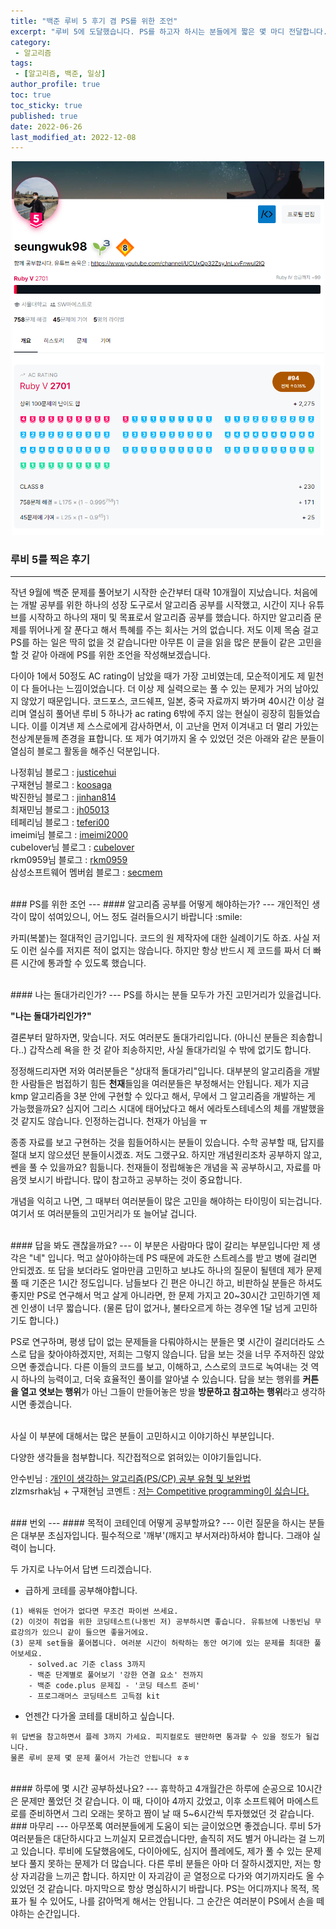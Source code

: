 ```yaml
---
title: "백준 루비 5 후기 겸 PS를 위한 조언"
excerpt: "루비 5에 도달했습니다. PS를 하고자 하시는 분들에게 짧은 몇 마디 전달합니다."
category: 
 - 알고리즘
tags:
 - [알고리즘, 백준, 일상]
author_profile: true
toc: true
toc_sticky: true
published: true
date: 2022-06-26
last_modified_at: 2022-12-08
---
```


<p align = "center"><img src = "/assets/img/ruby5.png" style = "width : 500px;"/></p>

### 루비 5를 찍은 후기
---
작년 9월에 백준 문제를 풀어보기 시작한 순간부터 대략 10개월이 지났습니다. 처음에는 개발 공부를 위한 하나의 성장 도구로서 알고리즘 공부를 시작했고, 시간이 지나 유튜브를 시작하고 하나의 재미 및 목표로서 알고리즘 공부를 했습니다. 하지만 알고리즘 문제를 뛰어나게 잘 푼다고 해서 특혜를 주는 회사는 거의 없습니다. 저도 이제 목숨 걸고 PS를 하는 일은 딱히 없을 것 같습니다만 아무튼 이 글을 읽을 많은 분들이 같은 고민을 할 것 같아 아래에 PS를 위한 조언을 작성해보겠습니다. 

다이아 1에서 50정도 AC rating이 남았을 때가 가장 고비였는데, 모순적이게도 제 밑천이 다 들어나는 느낌이었습니다. 더 이상 제 실력으로는 풀 수 있는 문제가 거의 남아있지 않았기 때문입니다. 코드포스, 코드쉐프, 일본, 중국 자료까지 봐가며 40시간 이상 걸리며 열심히 풀어낸 루비 5 하나가 ac rating 6밖에 주지 않는 현실이 굉장히 힘들었습니다. 이를 이겨낸 제 스스로에게 감사하면서, 이 고난을 먼저 이겨내고 더 멀리 가있는 천상계분들께 존경을 표합니다. 또 제가 여기까지 올 수 있었던 것은 아래와 같은 분들이 열심히 블로그 활동을 해주신 덕분입니다. 

나정휘님 블로그 : [justicehui](https://justicehui.github.io/)
<br/>구재현님 블로그 : [koosaga](https://koosaga.com/)
<br/>박진한님 블로그 : [jinhan814](https://blog.naver.com/PostList.naver?blogId=jinhan814)
<br/>최재민님 블로그 : [jh05013](https://jh05013.github.io/)
<br/>테페리님 블로그 : [teferi00](http://www.teferi.net/ps/problems/boj/start?redirect=1)
<br/>imeimi님 블로그 : [imeimi2000](https://imeimi.tistory.com/)
<br/>cubelover님 블로그 : [cubelover](https://cubelover.tistory.com/)
<br/>rkm0959님 블로그 : [rkm0959](https://rkm0959.tistory.com/)
<br/>삼성소프트웨어 멤버쉽 블로그 : [secmem](https://www.secmem.org/blog/)

<br/>
### PS를 위한 조언
---
#### 알고리즘 공부를 어떻게 해야하는가?
---
개인적인 생각이 많이 섞여있으니, 어느 정도 걸러들으시기 바랍니다 :smile:

카피(복붙)는 절대적인 금기입니다. 코드의 원 제작자에 대한 실례이기도 하죠. 사실 저도 이런 실수를 저지른 적이 없지는 않습니다. 하지만 항상 반드시 제 코드를 짜서 더 빠른 시간에 통과할 수 있도록 했습니다. 

<br/>
#### 나는 돌대가리인가?
---
PS를 하시는 분들 모두가 가진 고민거리가 있을겁니다. 

**"나는 돌대가리인가?"**

결론부터 말하자면, 맞습니다. 저도 여러분도 돌대가리입니다. (아니신 분들은 죄송합니다..)
갑작스레 욕을 한 것 같아 죄송하지만, 사실 돌대가리일 수 밖에 없기도 합니다. 

정정해드리자면 저와 여러분들은 "상대적 돌대가리"입니다. 대부분의 알고리즘을 개발한 사람들은 범접하기 힘든 **천재**들임을 여러분들은 부정해서는 안됩니다. 제가 지금 kmp 알고리즘을 3분 안에 구현할 수 있다고 해서, 무에서 그 알고리즘을 개발하는 게 가능했을까요? 심지어 그리스 시대에 태어났다고 해서 에라토스테네스의 체를 개발했을 것 같지도 않습니다. 인정하는겁니다. 천재가 아님을 ㅠ

종종 자료를 보고 구현하는 것을 힘들어하시는 분들이 있습니다. 수학 공부할 때, 답지를 절대 보지 않으셨던 분들이시겠죠. 저도 그랬구요. 하지만 개념원리조차 공부하지 않고, 쎈을 풀 수 있을까요? 힘듦니다. 천재들이 정립해놓은 개념을 꼭 공부하시고, 자료를 마음껏 보시기 바랍니다. 많이 참고하고 공부하는 것이 중요합니다.

개념을 익히고 나면, 그 때부터 여러분들이 많은 고민을 해야하는 타이밍이 되는겁니다. 여기서 또 여러분들의 고민거리가 또 늘어날 겁니다.

<br/>
#### 답을 봐도 괜찮을까요?
---
이 부분은 사람마다 많이 갈리는 부분입니다만 제 생각은 "네" 입니다. 먹고 살아야하는데 PS 때문에 과도한 스트레스를 받고 병에 걸리면 안되겠죠. 또 답을 보더라도 얼마만큼 고민하고 보냐도 하나의 질문이 될텐데 제가 문제풀 때 기준은 1시간 정도입니다. 남들보다 긴 편은 아니긴 하고, 비판하실 분들은 하셔도 좋지만 PS로 연구해서 먹고 살게 아니라면, 한 문제 가지고 20~30시간 고민하기엔 제겐 인생이 너무 짧습니다. (물론 답이 없거나, 불타오르게 하는 경우엔 1달 넘게 고민하기도 합니다.)

PS로 연구하며, 평생 답이 없는 문제들을 다뤄야하시는 분들은 몇 시간이 걸리더라도 스스로 답을 찾아야하겠지만, 저희는 그렇지 않습니다. 답을 보는 것을 너무 주저하진 않았으면 좋겠습니다. 다른 이들의 코드를 보고, 이해하고, 스스로의 코드로 녹여내는 것 역시 하나의 능력이고, 더욱 효율적인 풀이를 알아낼 수 있습니다. 답을 보는 행위를 **커튼을 열고 엿보는 행위**가 아닌 그들이 만들어놓은 방을 **방문하고 참고하는 행위**라고 생각하시면 좋겠습니다.  

<br/>
사실 이 부분에 대해서는 많은 분들이 고민하시고 이야기하신 부분입니다. 

다양한 생각들을 첨부합니다. 직간접적으로 얽혀있는 이야기들입니다.

안수빈님 : [개인이 생각하는 알고리즘(PS/CP) 공부 유형 및 보완법](https://subinium.github.io/PS-Study-Types-and-Complements/)
<br/>zlzmsrhak님 + 구재현님 코멘트 : [저는 Competitive programming이 싫습니다.](https://www.acmicpc.net/blog/view/49)


<br/>
### 번외 
---
#### 목적이 코테인데 어떻게 공부할까요?
---
이런 질문을 하시는 분들은 대부분 초심자입니다. 필수적으로 '깨부'(깨지고 부서져라)하셔야 합니다. 그래야 실력이 늡니다.

두 가지로 나누어서 답변 드리겠습니다.

- 급하게 코테를 공부해야합니다.

```
(1) 배워둔 언어가 없다면 무조건 파이썬 쓰세요.
(2) 이것이 취업을 위한 코딩테스트(나동빈 저) 공부하시면 좋습니다. 유튜브에 나동빈님 무료강의가 있으니 같이 들으면 좋을거에요.
(3) 문제 set들을 풀어봅니다. 여러분 시간이 허락하는 동안 여기에 있는 문제를 최대한 풀어보세요.
    - solved.ac 기준 class 3까지
    - 백준 단계별로 풀어보기 '강한 연결 요소' 전까지
    - 백준 code.plus 문제집 - '코딩 테스트 준비'
    - 프로그래머스 코딩테스트 고득점 kit
```
- 언젠간 다가올 코테를 대비하고 싶습니다.

```
위 답변을 참고하면서 플레 3까지 가세요. 피지컬로도 웬만하면 통과할 수 있을 정도가 될겁니다. 
물론 루비 문제 몇 문제 풀어서 가는건 안됩니다 ㅎㅎ
```

<br/>
#### 하루에 몇 시간 공부하셨나요?
---
휴학하고 4개월간은 하루에 순공으로 10시간은 문제만 풀었던 것 같습니다. 이 때, 다이아 4까지 갔었고, 이후 소프트웨어 마에스트로를 준비하면서 그리 오래는 못하고 짬이 날 때 5~6시간씩 투자했었던 것 같습니다.


<br/>
### 마무리
---
아무쪼록 여러분들에게 도움이 되는 글이었으면 좋겠습니다. 루비 5가 여러분들은 대단하시다고 느끼실지 모르겠습니다만, 솔직히 저도 별거 아니라는 걸 느끼고 있습니다. 루비에 도달했음에도, 다이아에도, 심지어 플레에도, 제가 풀 수 있는 문제보다 풀지 못하는 문제가 더 많습니다. 다른 루비 분들은 아마 더 잘하시겠지만, 저는 항상 자괴감을 느끼곤 합니다. 하지만 이 자괴감이 곧 열정으로 다가와 여기까지라도 올 수 있었던 것 같습니다. 마지막으로 항상 명심하시기 바랍니다. PS는 어디까지나 목적, 목표가 될 수 있어도, 나를 갉아먹게 해서는 안됩니다. 그 순간은 여러분이 PS에서 손을 떼야하는 순간입니다. 